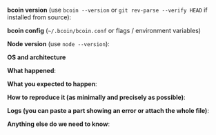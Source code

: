 <!-- Thanks for filing an issue! Please help us debug the issue by providing the following info: -->

**bcoin version** (use `bcoin --version` or `git rev-parse --verify HEAD` if installed from source):

**bcoin config** (`~/.bcoin/bcoin.conf` or flags / environment variables)

**Node version** (use `node --version`):

**OS and architecture**

**What happened**:

**What you expected to happen**:

**How to reproduce it (as minimally and precisely as possible)**:

**Logs (you can paste a part showing an error or attach the whole file)**:

**Anything else do we need to know**:
